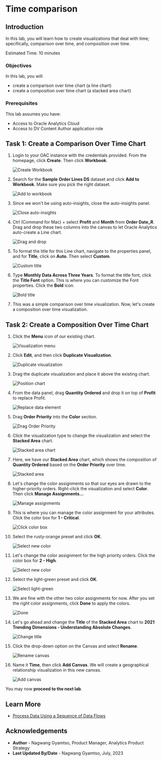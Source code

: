 # Time comparison

## Introduction

In this lab, you will learn how to create visualizations that deal with time; specifically, comparison over time, and composition over time.

Estimated Time: 10 minutes

### Objectives

In this lab, you will:
* create a comparison over time chart (a line chart)
* create a composition over time chart (a stacked area chart)

### Prerequisites

This lab assumes you have:
* Access to Oracle Analytics Cloud
* Access to DV Content Author application role


## Task 1: Create a Comparison Over Time Chart

1. Login to your OAC instance with the credentials provided. From the homepage, click **Create**. Then click **Workbook**.

	![Create Workbook](images/create-workbook.png)

2. Search for the **Sample Order Lines DS** dataset and click **Add to Workbook**. Make sure you pick the right dataset.

	![Add to workbook](images/add-to-workbook.png)

3. Since we won't be using auto-insights, close the auto-insights panel.

	![Close auto-insights](images/close-auto-insights.png)

4. Ctrl (Command for Mac) + select **Profit** and **Month** from **Order Date_R**. Drag and drop these two columns into the canvas to let Oracle Analytics auto-create a Line chart.

	![Drag and drop](images/drag-drop.png)

5. To format the title for this Line chart, navigate to the properties panel, and for **Title**, click on **Auto**. Then select **Custom**.

	![Custom title](images/custom-title.png)

6. Type **Monthly Data Across Three Years**. To format the title font, click the **Title Font** option. This is where you can customize the Font properties. Click the **Bold** icon.

	![Bold title](images/bold-title.png)

7. This was a simple comparison over time visualization. Now, let's create a composition over time visualization.

## Task 2: Create a Composition Over Time Chart

1. Click the **Menu** icon of our existing chart.

	![Visualization menu](images/viz-menu.png)

2. Click **Edit**, and then click **Duplicate Visualization**.

	![Duplicate visualization](images/duplicate-viz.png)

3. Drag the duplicate visualization and place it above the existing chart.

	![Position chart](images/position-chart.png)

4. From the data panel, drag **Quantity Ordered** and drop it on top of **Profit** to replace Profit.

	![Replace data element](images/replace-profit.png)

5. Drag **Order Priority** into the **Color** section.

	![Drag Order Priority](images/order-priority-color.png)

6. Click the visualization type to change the visualization and select the **Stacked Area** chart.

	![Stacked area chart](images/stacked-area.png)

7. Here, we have our **Stacked Area** chart, which shows the composition of **Quantity Ordered** based on the **Order Priority** over time.

	![Stacked area](images/stacked-result.png)

8. Let's change the color assignments so that our eyes are drawn to the higher-priority orders. Right-click the visualization and select **Color**. Then click **Manage Assignments...**

	![Manage assignments](images/manage-assignments.png)

9. This is where you can manage the color assignment for your attributes. Click the color box for **1 - Critical**.

	![Click color box](images/color-box.png)

10. Select the rusty-orange preset and click **OK**.

	![Select new color](images/select-orange.png)

11. Let's change the color assignment for the high priority orders. Click the color box for **2 - High**.

	![Select new color](images/select-high.png)

12. Select the light-green preset and click **OK**.

	![Select light-green](images/select-green.png)

13. We are fine with the other two color assignments for now. After you set the right color assignments, click **Done** to apply the colors.

	![Done](images/done.png)

14. Let's go ahead and change the **Title** of the **Stacked Area** chart to **2021 Trending Dimensions - Understanding Absolute Changes**.

	![Change title](images/change-title.png)

15. Click the drop-down option on the Canvas and select **Rename**.

	![Rename canvas](images/rename-canvas.png)

16. Name it **Time**, then click **Add Canvas**. We will create a geographical relationship visualization in this new canvas.

	![Add canvas](images/add-canvas.png)


You may now **proceed to the next lab**.

## Learn More
* [Process Data Using a Sequence of Data Flows](https://docs.oracle.com/en/cloud/paas/analytics-cloud/acubi/process-data-using-sequence-data-flows.html#GUID-CA3C5C48-069B-4D4B-A989-5932A1B421EB)

## Acknowledgements
* **Author** - Nagwang Gyamtso, Product Manager, Analytics Product Strategy
* **Last Updated By/Date** - Nagwang Gyamtso, July, 2023
